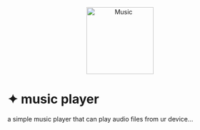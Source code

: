 <p align="center">
  <img src="https://justcallmechezz.github.io/music-player/icon/music.png" alt="Music" width="150"/>
</p>

# ✦ music player
a simple music player that can play audio files from ur device...
